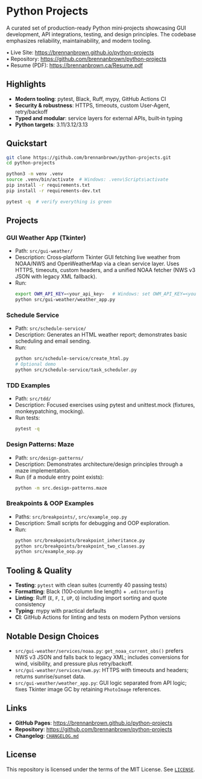 # Python Projects

A curated set of production-ready Python mini‑projects showcasing GUI development, API integrations, testing, and design principles. The codebase emphasizes reliability, maintainability, and modern tooling.

• Live Site: https://brennanbrown.github.io/python-projects  
• Repository: https://github.com/brennanbrown/python-projects  
• Resume (PDF): https://brennanbrown.ca/Resume.pdf

## Highlights

- **Modern tooling**: pytest, Black, Ruff, mypy, GitHub Actions CI
- **Security & robustness**: HTTPS, timeouts, custom User‑Agent, retry/backoff
- **Typed and modular**: service layers for external APIs, built‑in typing
- **Python targets**: 3.11/3.12/3.13

## Quickstart

```bash
git clone https://github.com/brennanbrown/python-projects.git
cd python-projects

python3 -m venv .venv
source .venv/bin/activate  # Windows: .venv\Scripts\activate
pip install -r requirements.txt
pip install -r requirements-dev.txt

pytest -q  # verify everything is green
```

## Projects

### GUI Weather App (Tkinter)
- Path: `src/gui-weather/`
- Description: Cross‑platform Tkinter GUI fetching live weather from NOAA/NWS and OpenWeatherMap via a clean service layer. Uses HTTPS, timeouts, custom headers, and a unified NOAA fetcher (NWS v3 JSON with legacy XML fallback).
- Run:
  ```bash
  export OWM_API_KEY=<your_api_key>   # Windows: set OWM_API_KEY=<your_api_key>
  python src/gui-weather/weather_app.py
  ```

### Schedule Service
- Path: `src/schedule-service/`
- Description: Generates an HTML weather report; demonstrates basic scheduling and email sending.
- Run:
  ```bash
  python src/schedule-service/create_html.py
  # Optional demo
  python src/schedule-service/task_scheduler.py
  ```

### TDD Examples
- Path: `src/tdd/`
- Description: Focused exercises using pytest and unittest.mock (fixtures, monkeypatching, mocking).
- Run tests:
  ```bash
  pytest -q
  ```

### Design Patterns: Maze
- Path: `src/design-patterns/`
- Description: Demonstrates architecture/design principles through a maze implementation.
- Run (if a module entry point exists):
  ```bash
  python -m src.design-patterns.maze
  ```

### Breakpoints & OOP Examples
- Paths: `src/breakpoints/`, `src/example_oop.py`
- Description: Small scripts for debugging and OOP exploration.
- Run:
  ```bash
  python src/breakpoints/breakpoint_inheritance.py
  python src/breakpoints/breakpoint_two_classes.py
  python src/example_oop.py
  ```

## Tooling & Quality

- **Testing**: `pytest` with clean suites (currently 40 passing tests)
- **Formatting**: Black (100‑column line length) + `.editorconfig`
- **Linting**: Ruff (`E`, `F`, `I`, `UP`, `Q`) including import sorting and quote consistency
- **Typing**: mypy with practical defaults
- **CI**: GitHub Actions for linting and tests on modern Python versions

## Notable Design Choices

- `src/gui-weather/services/noaa.py`: `get_noaa_current_obs()` prefers NWS v3 JSON and falls back to legacy XML; includes conversions for wind, visibility, and pressure plus retry/backoff.
- `src/gui-weather/services/owm.py`: HTTPS with timeouts and headers; returns sunrise/sunset data.
- `src/gui-weather/weather_app.py`: GUI logic separated from API logic; fixes Tkinter image GC by retaining `PhotoImage` references.

## Links

- **GitHub Pages**: https://brennanbrown.github.io/python-projects  
- **Repository**: https://github.com/brennanbrown/python-projects  
- **Changelog**: [`CHANGELOG.md`](CHANGELOG.md)

## License

This repository is licensed under the terms of the MIT License. See [`LICENSE`](LICENSE).
